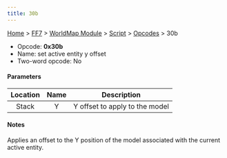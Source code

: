 ```yaml
---
title: 30b
---
```


[Home](../../../../Main%20Page.md.md) > [FF7](../../../../FF7.md) > [WorldMap Module](../../../WorldMap%20Module.md) > [Script](../../Script.md) > [Opcodes](../Opcodes.md) > 30b

-   Opcode: **0x30b**
-   Name: set active entity y offset
-   Two-word opcode: No

#### Parameters

| Location | Name |          Description           |
|:--------:|:----:|:------------------------------:|
|  Stack   |  Y   | Y offset to apply to the model |

#### Notes

Applies an offset to the Y position of the model associated with the
current active entity.
